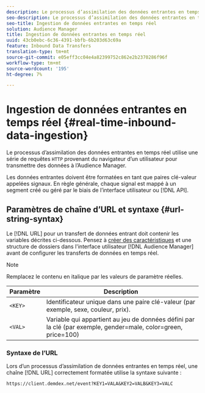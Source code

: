 ```yaml
---
description: Le processus d’assimilation des données entrantes en temps réel utilise une série de requêtes HTTP du navigateur d’un utilisateur pour transmettre les données à l’Audience Manager.
seo-description: Le processus d’assimilation des données entrantes en temps réel utilise une série de requêtes HTTP du navigateur d’un utilisateur pour transmettre les données à l’Audience Manager.
seo-title: Ingestion de données entrantes en temps réel
solution: Audience Manager
title: Ingestion de données entrantes en temps réel
uuid: 43cb0ebc-6c36-4391-bbfb-6b203d63c69a
feature: Inbound Data Transfers
translation-type: tm+mt
source-git-commit: e05eff3cc04e4a82399752c862e2b2370286f96f
workflow-type: tm+mt
source-wordcount: '195'
ht-degree: 7%

---
```



# Ingestion de données entrantes en temps réel {#real-time-inbound-data-ingestion}

Le processus d’assimilation des données entrantes en temps réel utilise une série de requêtes `HTTP` provenant du navigateur d’un utilisateur pour transmettre des données à l’Audience Manager.

<!-- c_rt_inbound_real_time.xml -->

Les données entrantes doivent être formatées en tant que paires clé-valeur appelées signaux. En règle générale, chaque signal est mappé à un segment créé ou géré par le biais de l’interface utilisateur ou [!DNL API].

## Paramètres de chaîne d’URL et syntaxe {#url-string-syntax}

Le [!DNL URL] pour un transfert de données entrant doit contenir les variables décrites ci-dessous. Pensez à [créer des caractéristiques](../../../features/traits/create-onboarded-rule-based-traits.md) et une structure de dossiers [](../../../features/traits/trait-storage.md#create-trait-storage-folder) dans l&#39;interface utilisateur [!DNL Audience Manager] avant de configurer les transferts de données en temps réel.

>[!NOTE]
>
>Remplacez le contenu en italique par les valeurs de paramètre réelles.

| Paramètre | Description |
|---|---|
| `<KEY>` | Identificateur unique dans une paire clé-valeur (par exemple, sexe, couleur, prix). |
| `<VAL>` | Variable qui appartient au jeu de données défini par la clé (par exemple, gender=male, color=green, price=100) |

### Syntaxe de l’URL

Lors d’un processus d’assimilation de données entrantes en temps réel, une chaîne [!DNL URL] correctement formatée utilise la syntaxe suivante :

```
https://client.demdex.net/event?KEY1=VALA&KEY2=VALB&KEY3=VALC
```
